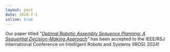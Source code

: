 ```yaml
---
layout: post
date: 2024-7-1
inline: true
---
```


Our paper titled _"<a href="https://arxiv.org/abs/2310.17115">Optimal Robotic Assembly Sequence Planning: A Sequential Decision-Making Approach</a>"_ has been accepted to the IEEE/RSJ International Conference on Intelligent Robots and Systems (IROS) 2024!
